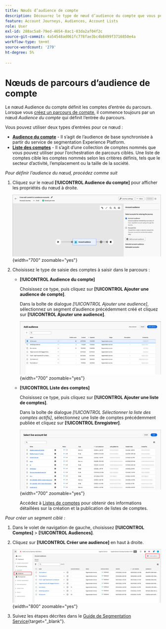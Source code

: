 ```yaml
---
title: Nœuds d’audience de compte
description: Découvrez le type de nœud d’audience du compte que vous pouvez utiliser pour définir l’entrée de vos parcours de compte dans Journey Optimizer B2B edition.
feature: Account Journeys, Audiences, Account Lists
role: User
exl-id: 288ac5a8-79ed-4654-8ac1-83da2af04f2c
source-git-commit: 4a54548ad061fc778fae3bc4b8499f3716850e4a
workflow-type: tm+mt
source-wordcount: '279'
ht-degree: 5%

---
```


# Nœuds de parcours d’audience de compte

Le nœud Audience du compte définit les comptes d’entrée du parcours. Lorsque vous [créez un parcours de compte](./journey-overview.md#create-an-account-journey), il commence toujours par un nœud _Audience du compte_ qui définit l’entrée du parcours.

Vous pouvez utiliser deux types d’entrées pour ce nœud :

* **[Audience du compte](../audiences/account-audience-overview.md)** - Il s’agit de l’audience de base synchronisée à partir du service de segmentation Experience Platform.
* **[Liste des comptes](../accounts/account-lists.md)** - Il s’agit d’une collection de comptes nommés que vous pouvez utiliser pour l’orchestration de parcours ciblés. Une liste de comptes cible les comptes nommés selon les critères définis, tels que le secteur d’activité, l’emplacement ou la taille de la société.

_Pour définir l’audience du nœud, procédez comme suit_

1. Cliquez sur le nœud **[!UICONTROL Audience du compte]** pour afficher les propriétés du nœud à droite.

   ![nœud Audience du compte](./assets/account-journey-account-audience-node.png){width="700" zoomable="yes"}

1. Choisissez le type de saisie des comptes à saisir dans le parcours :

   * **[!UICONTROL Audience du compte]**

     Choisissez ce type, puis cliquez sur **[!UICONTROL Ajouter une audience de compte]**.

     Dans la boîte de dialogue _[!UICONTROL Ajouter une audience]_, sélectionnez un segment d’audience précédemment créé et cliquez sur **[!UICONTROL Ajouter une audience]**.

     ![Sélectionnez un segment d’audience pour le nœud](./assets/node-audience-add-dialog.png){width="700" zoomable="yes"}

   * **[!UICONTROL Liste des comptes]**

     Choisissez ce type, puis cliquez sur **[!UICONTROL Ajouter une liste de comptes]**.

     Dans la boîte de dialogue _[!UICONTROL Sélectionner la liste des comptes actifs]_, sélectionnez une liste de comptes précédemment publiée et cliquez sur **[!UICONTROL Enregistrer]**.

     ![Sélectionnez une liste de comptes actifs pour le nœud](./assets/account-journey-account-audience-select-account-list.png){width="700" zoomable="yes"}

     Accédez à [Listes de comptes](../accounts/account-lists.md) pour obtenir des informations détaillées sur la création et la publication de listes de comptes.

_Pour créer un segment ciblé :_

1. Dans le volet de navigation de gauche, choisissez **[!UICONTROL Comptes]** > **[!UICONTROL Audiences]**.

1. Cliquez sur **[!UICONTROL Créer une audience]** en haut à droite.

   ![Créer un segment ciblé](./assets/audiences-list-create.png){width="800" zoomable="yes"}

1. Suivez les étapes décrites dans le [Guide de Segmentation Service](https://experienceleague.adobe.com/en/docs/experience-platform/segmentation/ui/account-audiences){target="_blank"}.
